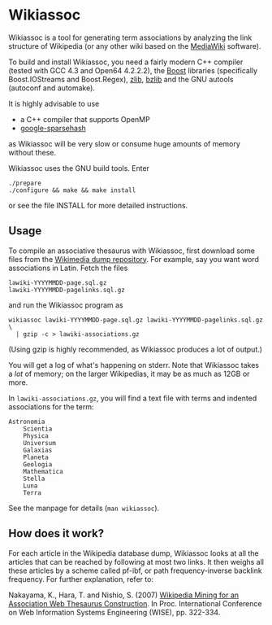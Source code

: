 Wikiassoc
=========

Wikiassoc is a tool for generating term associations by analyzing the link
structure of Wikipedia (or any other wiki based on the
[MediaWiki](http://mediawiki.org) software).

To build and install Wikiassoc, you need a fairly modern C++ compiler
(tested with GCC 4.3 and Open64 4.2.2.2), the [Boost](http://www.boost.org)
libraries (specifically Boost.IOStreams and Boost.Regex),
[zlib](http://zlib.net/), [bzlib](http://www.bzip.org/) and the GNU autools
(autoconf and automake).

It is highly advisable to use

* a C++ compiler that supports OpenMP
* [google-sparsehash](http://code.google.com/p/google-sparsehash/)

as Wikiassoc will be very slow or consume huge amounts of memory without these.

Wikiassoc uses the GNU build tools. Enter

    ./prepare
    ./configure && make && make install

or see the file INSTALL for more detailed instructions.


Usage
-----

To compile an associative thesaurus with Wikiassoc, first download some files
from the [Wikimedia dump repository](http://download.wikimedia.org).
For example, say you want word associations in Latin. Fetch the files

    lawiki-YYYYMMDD-page.sql.gz
    lawiki-YYYYMMDD-pagelinks.sql.gz

and run the Wikiassoc program as

    wikiassoc lawiki-YYYYMMDD-page.sql.gz lawiki-YYYYMMDD-pagelinks.sql.gz \
      | gzip -c > lawiki-associations.gz

(Using gzip is highly recommended, as Wikiassoc produces a lot of output.)

You will get a log of what's happening on stderr. Note that Wikiassoc takes
a *lot* of memory; on the larger Wikipedias, it may be as much as 12GB or
more.

In `lawiki-associations.gz`, you will find a text file with terms and indented
associations for the term:

    Astronomia
        Scientia
        Physica
        Universum
        Galaxias
        Planeta
        Geologia
        Mathematica
        Stella
        Luna
        Terra

See the manpage for details (`man wikiassoc`).


How does it work?
-----------------

For each article in the Wikipedia database dump, Wikiassoc looks at all the
articles that can be reached by following at most two links. It then weighs
all these articles by a scheme called pf-ibf, or path frequency-inverse
backlink frequency. For further explanation, refer to:

Nakayama, K., Hara, T. and Nishio, S. (2007)
[Wikipedia Mining for an Association Web Thesaurus Construction](http://wikipedia-lab.org/en/images/9/90/Wise2007.pdf).
In Proc. International Conference on Web Information Systems Engineering
(WISE), pp. 322-334.
